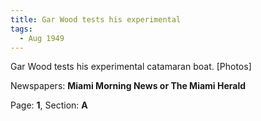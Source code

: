 ```yaml
---  
title: Gar Wood tests his experimental  
tags:  
  - Aug 1949  
---  
```

  
Gar Wood tests his experimental catamaran boat. [Photos]  
  
Newspapers: **Miami Morning News or The Miami Herald**  
  
Page: **1**, Section: **A** 
